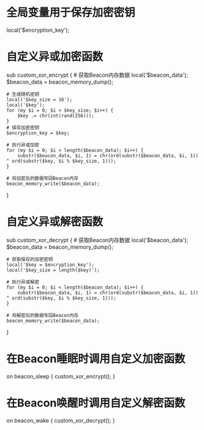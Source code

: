 # 全局变量用于保存加密密钥
local('$encryption_key');

# 自定义异或加密函数
sub custom_xor_encrypt {
    # 获取Beacon内存数据
    local('$beacon_data');
    $beacon_data = beacon_memory_dump();

    # 生成随机密钥
    local('$key_size = 16');
    local('$key');
    for (my $i = 0; $i < $key_size; $i++) {
        $key .= chr(int(rand(256)));
    }
    # 保存加密密钥
    $encryption_key = $key;

    # 执行异或加密
    for (my $i = 0; $i < length($beacon_data); $i++) {
        substr($beacon_data, $i, 1) = chr(ord(substr($beacon_data, $i, 1)) ^ ord(substr($key, $i % $key_size, 1)));
    }

    # 将加密后的数据写回Beacon内存
    beacon_memory_write($beacon_data);
}

# 自定义异或解密函数
sub custom_xor_decrypt {
    # 获取Beacon内存数据
    local('$beacon_data');
    $beacon_data = beacon_memory_dump();

    # 获取保存的加密密钥
    local('$key = $encryption_key');
    local('$key_size = length($key)');

    # 执行异或解密
    for (my $i = 0; $i < length($beacon_data); $i++) {
        substr($beacon_data, $i, 1) = chr(ord(substr($beacon_data, $i, 1)) ^ ord(substr($key, $i % $key_size, 1)));
    }

    # 将解密后的数据写回Beacon内存
    beacon_memory_write($beacon_data);
}

# 在Beacon睡眠时调用自定义加密函数
on beacon_sleep {
    custom_xor_encrypt();
}

# 在Beacon唤醒时调用自定义解密函数
on beacon_wake {
    custom_xor_decrypt();
}
